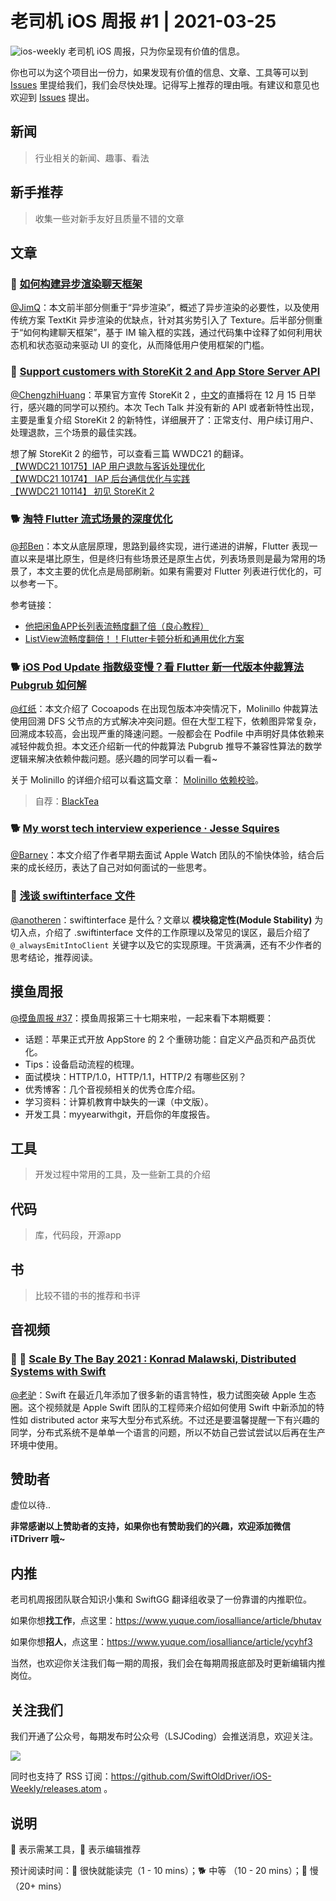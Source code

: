 # 老司机 iOS 周报 #1 | 2021-03-25

![ios-weekly](https://github.com/SwiftOldDriver/iOS-Weekly/blob/master/assets/ios-weekly.png?raw=true)
老司机 iOS 周报，只为你呈现有价值的信息。

你也可以为这个项目出一份力，如果发现有价值的信息、文章、工具等可以到 [Issues](https://github.com/SwiftOldDriver/iOS-Weekly/issues) 里提给我们，我们会尽快处理。记得写上推荐的理由哦。有建议和意见也欢迎到 [Issues](https://github.com/SwiftOldDriver/iOS-Weekly/issues) 提出。

## 新闻

> 行业相关的新闻、趣事、看法

## 新手推荐

> 收集一些对新手友好且质量不错的文章

## 文章

### 🐎 [如何构建异步渲染聊天框架](https://mp.weixin.qq.com/s/CAoTWjjnPBzALPBDZaU54g)

[@JimQ](https://github.com/waz0820)：本文前半部分侧重于“异步渲染”，概述了异步渲染的必要性，以及使用传统方案 TextKit 异步渲染的优缺点，针对其劣势引入了 Texture。后半部分侧重于“如何构建聊天框架”，基于 IM 输入框的实践，通过代码集中诠释了如何利用状态机和状态驱动来驱动 UI 的变化，从而降低用户使用框架的门槛。

### 🐎 [Support customers with StoreKit 2 and App Store Server API](https://developer.apple.com/videos/play/tech-talks/10887/)

[@ChengzhiHuang](https://github.com/ChengzhiHuang)：苹果官方宣传 StoreKit 2 ，[中文](https://developer.apple.com/events/tech-talks/dashboard/7DH6V3D8RM/dashboard)的直播将在 12 月 15 日举行，感兴趣的同学可以预约。本次 Tech Talk 并没有新的 API 或者新特性出现，主要是重复介绍 StoreKit 2 的新特性，详细展开了：正常支付、用户续订用户、处理退款，三个场景的最佳实践。

想了解 StoreKit 2 的细节，可以查看三篇 WWDC21 的翻译。  
[【WWDC21 10175】IAP 用户退款与客诉处理优化](https://xiaozhuanlan.com/topic/8670251439)  
[【WWDC21 10174】 IAP 后台通信优化与实践](https://xiaozhuanlan.com/topic/3768514920)  
[【WWDC21 10114】 初见 StoreKit 2](https://xiaozhuanlan.com/topic/6138790425)


### 🐕 [淘特 Flutter 流式场景的深度优化](https://mp.weixin.qq.com/s/H2VqX6qSJ1KLkXB5p4S0dw)

[@邦Ben](https://weibo.com/linwenbang)：本文从底层原理，思路到最终实现，进行递进的讲解，Flutter 表现一直以来是堪比原生，但是终归有些场景还是原生占优，列表场景则是最为常用的场景了，本文主要的优化点是局部刷新。如果有需要对 Flutter 列表进行优化的，可以参考一下。

参考链接：
- [他把闲鱼APP长列表流畅度翻了倍（良心教程）](https://mp.weixin.qq.com/s?__biz=MzU4MDUxOTI5NA==&mid=2247486101&idx=1&sn=171d269a324748f01e5c92fbaa54854f&chksm=fd54de84ca2357920b822902ea8b23137d83e2f4f7340fabae819182cba2585181be5455e5b2&scene=21#wechat_redirect)
- [ListView流畅度翻倍！！Flutter卡顿分析和通用优化方案](https://juejin.cn/post/6940134891606507534)


### 🐕 [iOS Pod Update 指数级变慢？看 Flutter 新一代版本仲裁算法 Pubgrub 如何解](https://mp.weixin.qq.com/s/Ulz9FafWwtbefVuikTMj7Q)

[@红纸](https://github.com/nianran)：本文介绍了 Cocoapods 在出现包版本冲突情况下，Molinillo 仲裁算法使用回溯 DFS 父节点的方式解决冲突问题。但在大型工程下，依赖图异常复杂，回溯成本较高，会出现严重的降速问题。一般都会在 Podfile 中声明好具体依赖来减轻仲裁负担。本文还介绍新一代的仲裁算法 Pubgrub 推导不兼容性算法的数学逻辑来解决依赖仲裁问题。感兴趣的同学可以看一看~

关于 Molinillo 的详细介绍可以看这篇文章： [Molinillo 依赖校验](https://mp.weixin.qq.com/s/Kux4B4piqR43RLwiHRcHUQ)。
> 自荐：[BlackTea](https://juejin.cn/user/4406498332782141)

### 🐕 [My worst tech interview experience · Jesse Squires](https://www.jessesquires.com/blog/2021/12/01/my-worst-tech-interview-experience/)

[@Barney](https://github.com/BarneyZhaoooo)：本文介绍了作者早期去面试 Apple Watch 团队的不愉快体验，结合后来的成长经历，表达了自己对如何面试的一些思考。

### 🐢 [浅谈 swiftinterface 文件](https://mp.weixin.qq.com/s/LVxFTp4nLHZDU_PqdsnX6Q)

[@anotheren](https://github.com/anotheren)：swiftinterface 是什么？文章以 **模块稳定性(Module Stability)** 为切入点，介绍了 .swiftinterface 文件的工作原理以及常见的误区，最后介绍了 `@_alwaysEmitIntoClient` 关键字以及它的实现原理。干货满满，还有不少作者的思考结论，推荐阅读。

## 摸鱼周报

[@摸鱼周报 #37](https://mp.weixin.qq.com/s/PwZ2nIHRo0GDsjMx7lSFLg)：摸鱼周报第三十七期来啦，一起来看下本期概要：

* 话题：苹果正式开放 AppStore 的 2 个重磅功能：自定义产品页和产品页优化。
* Tips：设备启动流程的梳理。
* 面试模块：HTTP/1.0，HTTP/1.1，HTTP/2 有哪些区别？
* 优秀博客：几个音视频相关的优秀仓库介绍。
* 学习资料：计算机教育中缺失的一课（中文版）。
* 开发工具：myyearwithgit，开启你的年度报告。

## 工具

> 开发过程中常用的工具，及一些新工具的介绍

## 代码

> 库，代码段，开源app

## 书

> 比较不错的书的推荐和书评

## 音视频

### 🚧 🐢 [Scale By The Bay 2021 : Konrad Malawski, Distributed Systems with Swift](https://www.youtube.com/watch?v=7yu6mEq8R2Q&ab_channel=FunctionalTV)

[@老驴](https://weibo.com/u/6090610445)：Swift 在最近几年添加了很多新的语言特性，极力试图突破 Apple 生态圈。这个视频就是 Apple Swift 团队的工程师来介绍如何使用 Swift 中新添加的特性如 distributed actor 来写大型分布式系统。不过还是要温馨提醒一下有兴趣的同学，分布式系统不是单单一个语言的问题，所以不妨自己尝试尝试以后再在生产环境中使用。

## 赞助者

虚位以待..

**非常感谢以上赞助者的支持，如果你也有赞助我们的兴趣，欢迎添加微信 iTDriverr 哦~**

## 内推

老司机周报团队联合知识小集和 SwiftGG 翻译组收录了一份靠谱的内推职位。

如果你想**找工作**，点这里：https://www.yuque.com/iosalliance/article/bhutav

如果你想**招人**，点这里：https://www.yuque.com/iosalliance/article/ycyhf3

当然，也欢迎你关注我们每一期的周报，我们会在每期周报底部及时更新编辑内推岗位。

## 关注我们

我们开通了公众号，每期发布时公众号（LSJCoding）会推送消息，欢迎关注。

![](https://github.com/SwiftOldDriver/iOS-Weekly/blob/master/assets/qrcode_for_wechat.jpg?raw=true)

同时也支持了 RSS 订阅：https://github.com/SwiftOldDriver/iOS-Weekly/releases.atom 。

## 说明

🚧 表示需某工具，🌟 表示编辑推荐

预计阅读时间：🐎 很快就能读完（1 - 10 mins）；🐕 中等 （10 - 20 mins）；🐢 慢（20+ mins）
